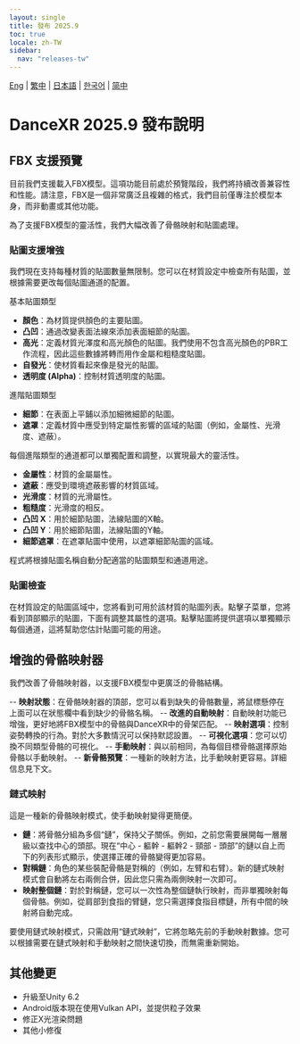 ```yaml
---
layout: single
title: 發布 2025.9
toc: true
locale: zh-TW
sidebar:
  nav: "releases-tw"
---
```

[Eng](/dancexr/releases/2025.9) | [繁中](/tw/dancexr/releases/2025.9) | [日本語](/jp/dancexr/releases/2025.9) | [한국어](/kr/dancexr/releases/2025.9) | [简中](/zh/dancexr/releases/2025.9)

# DanceXR 2025.9 發布說明

## FBX 支援預覽

目前我們支援載入FBX模型。這項功能目前處於預覽階段，我們將持續改善兼容性和性能。請注意，FBX是一個非常廣泛且複雜的格式，我們目前僅專注於模型本身，而非動畫或其他功能。

為了支援FBX模型的靈活性，我們大幅改善了骨骼映射和貼圖處理。

### 貼圖支援增強

我們現在支持每種材質的貼圖數量無限制。您可以在材質設定中檢查所有貼圖，並根據需要更改每個貼圖通道的配置。

基本貼圖類型

- **顏色**：為材質提供顏色的主要貼圖。
- **凸凹**：通過改變表面法線來添加表面細節的貼圖。
- **高光**：定義材質光澤度和高光顏色的貼圖。我們使用不包含高光顏色的PBR工作流程，因此這些數據將轉而用作金屬和粗糙度貼圖。
- **自發光**：使材質看起來像是發光的貼圖。
- **透明度 (Alpha)**：控制材質透明度的貼圖。

進階貼圖類型

- **細節**：在表面上平鋪以添加細微細節的貼圖。
- **遮罩**：定義材質中應受到特定屬性影響的區域的貼圖（例如，金屬性、光滑度、遮蔽）。

每個進階類型的通道都可以單獨配置和調整，以實現最大的靈活性。

- **金屬性**：材質的金屬屬性。
- **遮蔽**：應受到環境遮蔽影響的材質區域。
- **光滑度**：材質的光滑屬性。
- **粗糙度**：光滑度的相反。
- **凸凹 X**：用於細節貼圖，法線貼圖的X軸。
- **凸凹 Y**：用於細節貼圖，法線貼圖的Y軸。
- **細節遮罩**：在遮罩貼圖中使用，以遮罩細節貼圖的區域。

程式將根據貼圖名稱自動分配適當的貼圖類型和通道用途。

### 貼圖檢查

在材質設定的貼圖區域中，您將看到可用於該材質的貼圖列表。點擊子菜單，您將看到頂部顯示的貼圖，下面有調整其屬性的選項。點擊貼圖將提供選項以單獨顯示每個通道，這將幫助您估計貼圖可能的用途。

## 增強的骨骼映射器

我們改善了骨骼映射器，以支援FBX模型中更廣泛的骨骼結構。

-- **映射狀態**：在骨骼映射器的頂部，您可以看到缺失的骨骼數量，將鼠標懸停在上面可以在狀態欄中看到缺少的骨骼名稱。
-- **改進的自動映射**：自動映射功能已增強，更好地將FBX模型中的骨骼與DanceXR中的骨架匹配。
-- **映射選項**：控制姿勢轉換的行為。對於大多數情況可以保持默認設置。
-- **可視化選項**：您可以切換不同類型骨骼的可視化。
-- **手動映射**：與以前相同，為每個目標骨骼選擇原始骨骼以手動映射。
-- **新骨骼預覽**：一種新的映射方法，比手動映射更容易。詳細信息見下文。

### 鏈式映射
這是一種新的骨骼映射模式，使手動映射變得更簡便。

- **鏈**：將骨骼分組為多個“鏈”，保持父子關係。例如，之前您需要展開每一層層級以查找中心的頭部。現在“中心 - 軀幹 - 軀幹2 - 頸部 - 頭部”的鏈以自上而下的列表形式顯示，使選擇正確的骨骼變得更加容易。
- **對稱鏈**：角色的某些裝配骨骼是對稱的（例如，左臂和右臂）。新的鏈式映射模式會自動將左右兩側合併，因此您只需為兩側映射一次即可。
- **映射整個鏈**：對於對稱鏈，您可以一次性為整個鏈執行映射，而非單獨映射每個骨骼。例如，從肩部到食指的臂鏈，您只需選擇食指目標鏈，所有中間的映射將自動完成。

要使用鏈式映射模式，只需啟用“鏈式映射”，它將忽略先前的手動映射數據。您可以根據需要在鏈式映射和手動映射之間快速切換，而無需重新開始。

## 其他變更
- 升級至Unity 6.2
- Android版本現在使用Vulkan API，並提供粒子效果
- 修正X光渲染問題
- 其他小修復